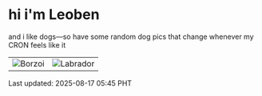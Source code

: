# hi i'm Leoben

and i like dogs—so have some random dog pics that change whenever my CRON feels like it

|  |  |
|--------|----------|
| ![Borzoi](https://random-dog-vercel.vercel.app/api/random-borzoi?v=1755380708) | ![Labrador](https://random-dog-vercel.vercel.app/api/random-labrador?v=1755380708) |

Last updated: 2025-08-17 05:45 PHT
